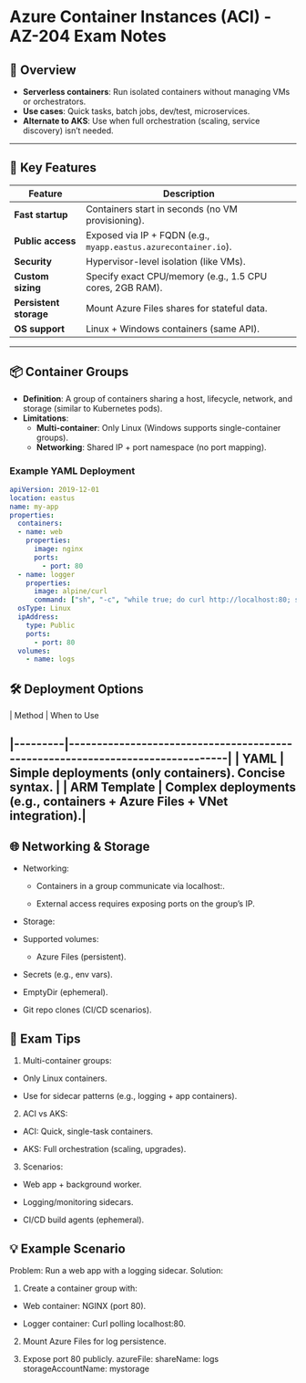 # Azure Container Instances (ACI) - AZ-204 Exam Notes

## 🚀 Overview
- **Serverless containers**: Run isolated containers without managing VMs or orchestrators.
- **Use cases**: Quick tasks, batch jobs, dev/test, microservices.
- **Alternate to AKS**: Use when full orchestration (scaling, service discovery) isn’t needed.

---

## 🔑 Key Features
| Feature                | Description                                                                 |
|------------------------|-----------------------------------------------------------------------------|
| **Fast startup**       | Containers start in seconds (no VM provisioning).                           |
| **Public access**      | Exposed via IP + FQDN (e.g., `myapp.eastus.azurecontainer.io`).             |
| **Security**           | Hypervisor-level isolation (like VMs).                                      |
| **Custom sizing**      | Specify exact CPU/memory (e.g., 1.5 CPU cores, 2GB RAM).                    |
| **Persistent storage** | Mount Azure Files shares for stateful data.                                 |
| **OS support**         | Linux + Windows containers (same API).                                      |

---

## 📦 Container Groups
- **Definition**: A group of containers sharing a host, lifecycle, network, and storage (similar to Kubernetes pods).
- **Limitations**:
  - **Multi-container**: Only Linux (Windows supports single-container groups).
  - **Networking**: Shared IP + port namespace (no port mapping).

### Example YAML Deployment
```yaml
apiVersion: 2019-12-01
location: eastus
name: my-app
properties:
  containers:
  - name: web
    properties:
      image: nginx
      ports:
        - port: 80
  - name: logger
    properties:
      image: alpine/curl
      command: ["sh", "-c", "while true; do curl http://localhost:80; sleep 10; done"]
  osType: Linux
  ipAddress:
    type: Public
    ports:
      - port: 80
  volumes:
    - name: logs

```
## 🛠 Deployment Options
| Method	| When to Use

|---------|-------------------------------------------------------------------------------|
| YAML	  | Simple deployments (only containers). Concise syntax.                         |
| ARM Template |	Complex deployments (e.g., containers + Azure Files + VNet integration).|
---
## 🌐 Networking & Storage
- Networking:

  - Containers in a group communicate via localhost:<port>.

  - External access requires exposing ports on the group’s IP.

- Storage:

 - Supported volumes:

   - Azure Files (persistent).

  - Secrets (e.g., env vars).

  - EmptyDir (ephemeral).

  - Git repo clones (CI/CD scenarios).

## 📌 Exam Tips
1. Multi-container groups:

  - Only Linux containers.

  - Use for sidecar patterns (e.g., logging + app containers).

2. ACI vs AKS:

  - ACI: Quick, single-task containers.

  - AKS: Full orchestration (scaling, upgrades).

3. Scenarios:

  - Web app + background worker.

  - Logging/monitoring sidecars.

  - CI/CD build agents (ephemeral).

## 💡 Example Scenario
Problem: Run a web app with a logging sidecar.
Solution:

1. Create a container group with:

  - Web container: NGINX (port 80).

  - Logger container: Curl polling localhost:80.

2. Mount Azure Files for log persistence.

3. Expose port 80 publicly.
      azureFile:
        shareName: logs
        storageAccountName: mystorage
